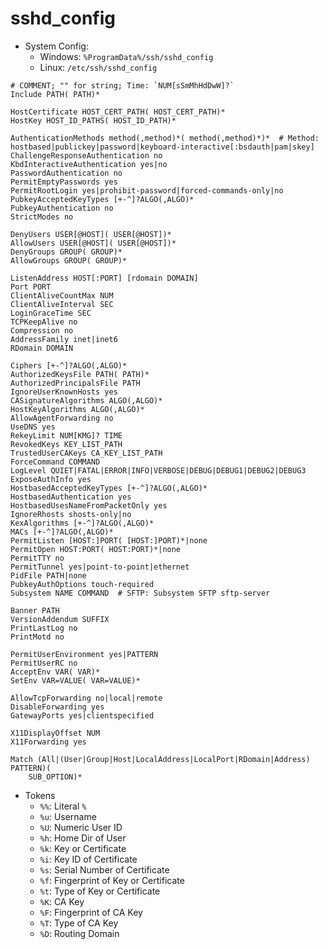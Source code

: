# sshd_config

- System Config:
    - Windows: `%ProgramData%/ssh/sshd_config`
    - Linux: `/etc/ssh/sshd_config`

```sshd_config
# COMMENT; "" for string; Time: `NUM[sSmMhHdDwW]?`
Include PATH( PATH)*

HostCertificate HOST_CERT_PATH( HOST_CERT_PATH)*
HostKey HOST_ID_PATHS( HOST_ID_PATH)*

AuthenticationMethods method(,method)*( method(,method)*)*  # Method: hostbased|publickey|password|keyboard-interactive[:bsdauth|pam|skey]
ChallengeResponseAuthentication no
KbdInteractiveAuthentication yes|no
PasswordAuthentication no
PermitEmptyPasswords yes
PermitRootLogin yes|prohibit-password|forced-commands-only|no
PubkeyAcceptedKeyTypes [+-^]?ALGO(,ALGO)*
PubkeyAuthentication no
StrictModes no

DenyUsers USER[@HOST]( USER[@HOST])*
AllowUsers USER[@HOST]( USER[@HOST])*
DenyGroups GROUP( GROUP)*
AllowGroups GROUP( GROUP)*

ListenAddress HOST[:PORT] [rdomain DOMAIN]
Port PORT
ClientAliveCountMax NUM
ClientAliveInterval SEC
LoginGraceTime SEC
TCPKeepAlive no
Compression no
AddressFamily inet|inet6
RDomain DOMAIN

Ciphers [+-^]?ALGO(,ALGO)*
AuthorizedKeysFile PATH( PATH)*
AuthorizedPrincipalsFile PATH
IgnoreUserKnownHosts yes
CASignatureAlgorithms ALGO(,ALGO)*
HostKeyAlgorithms ALGO(,ALGO)*
AllowAgentForwarding no
UseDNS yes
RekeyLimit NUM[KMG]? TIME
RevokedKeys KEY_LIST_PATH
TrustedUserCAKeys CA_KEY_LIST_PATH
ForceCommand COMMAND
LogLevel QUIET|FATAL|ERROR|INFO|VERBOSE|DEBUG|DEBUG1|DEBUG2|DEBUG3
ExposeAuthInfo yes
HostbasedAcceptedKeyTypes [+-^]?ALGO(,ALGO)*
HostbasedAuthentication yes
HostbasedUsesNameFromPacketOnly yes
IgnoreRhosts shosts-only|no
KexAlgorithms [+-^]?ALGO(,ALGO)*
MACs [+-^]?ALGO(,ALGO)*
PermitListen [HOST:]PORT( [HOST:]PORT)*|none
PermitOpen HOST:PORT( HOST:PORT)*|none
PermitTTY no
PermitTunnel yes|point-to-point|ethernet
PidFile PATH|none
PubkeyAuthOptions touch-required
Subsystem NAME COMMAND  # SFTP: Subsystem SFTP sftp-server

Banner PATH
VersionAddendum SUFFIX
PrintLastLog no
PrintMotd no

PermitUserEnvironment yes|PATTERN
PermitUserRC no
AcceptEnv VAR( VAR)*
SetEnv VAR=VALUE( VAR=VALUE)*

AllowTcpForwarding no|local|remote
DisableForwarding yes
GatewayPorts yes|clientspecified

X11DisplayOffset NUM
X11Forwarding yes

Match (All|(User|Group|Host|LocalAddress|LocalPort|RDomain|Address) PATTERN)(
    SUB_OPTION)*
```

- Tokens
    - `%%`: Literal `%`
    - `%u`: Username
    - `%U`: Numeric User ID
    - `%h`: Home Dir of User
    - `%k`: Key or Certificate
    - `%i`: Key ID of Certificate
    - `%s`: Serial Number of Certificate
    - `%f`: Fingerprint of Key or Certificate
    - `%t`: Type of Key or Certificate
    - `%K`: CA Key
    - `%F`: Fingerprint of CA Key
    - `%T`: Type of CA Key
    - `%D`: Routing Domain
